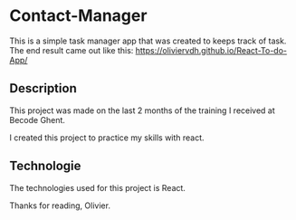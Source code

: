 # Contact-Manager

This is a simple task manager app that was created to keeps track of task. The end result came out like this: https://oliviervdh.github.io/React-To-do-App/

## Description

This project was made on the last 2 months of the training I received at Becode Ghent.

I created this project to practice my skills with react.

## Technologie
The technologies used for this project is React.

Thanks for reading, Olivier.
